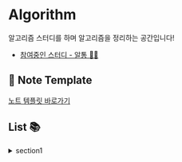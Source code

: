 # Algorithm
알고리즘 스터디를 하며 알고리즘을 정리하는 공간입니다!

- [참여중인 스터디 - 알통 💪😎](https://www.notion.so/Altong-390a6db2d6c74a0f9f5f373e8eb91da6)

## 📝 Note Template
[노트 템플릿 바로가기](https://github.com/sonsurim/Algorithm/blob/main/solution.md)

## List 📚

<details>
<summary>section1</summary>

- [세 수 중 최솟값](https://github.com/sonsurim/Algorithm/blob/main/solution/inflearn/section1/md/01.md)
- [삼각형 판별하기](https://github.com/sonsurim/Algorithm/blob/main/solution/inflearn/section1/md/02.md)
- [연필 다스 구하기](https://github.com/sonsurim/Algorithm/blob/main/solution/inflearn/section1/md/03.md)
- [1부터 N까지 합 출력하기](https://github.com/sonsurim/Algorithm/blob/main/solution/inflearn/section1/md/04.md)
- [최솟값 구하기](https://github.com/sonsurim/Algorithm/blob/main/solution/inflearn/section1/md/05.md)
- [홀수 중 최솟값 구하기](https://github.com/sonsurim/Algorithm/blob/main/solution/inflearn/section1/md/06.md)
- [10부제에 해당하는 차량 대수 구하기](https://github.com/sonsurim/Algorithm/blob/main/solution/inflearn/section1/md/07.md)
- [일곱 난쟁이](https://github.com/sonsurim/Algorithm/blob/main/solution/inflearn/section1/md/08.md)
- [A를 #으로](https://github.com/sonsurim/Algorithm/blob/main/solution/inflearn/section1/md/09.md)
- [문자 찾기](https://github.com/sonsurim/Algorithm/blob/main/solution/inflearn/section1/md/10.md)
- [대문자 찾기](https://github.com/sonsurim/Algorithm/blob/main/solution/inflearn/section1/md/11.md)
- [대문자로 통일](https://github.com/sonsurim/Algorithm/blob/main/solution/inflearn/section1/md/12.md)
- [대소문자 변환](https://github.com/sonsurim/Algorithm/blob/main/solution/inflearn/section1/md/13.md)
- [가장 긴 문자열](https://github.com/sonsurim/Algorithm/blob/main/solution/inflearn/section1/md/14.md)
</details>
